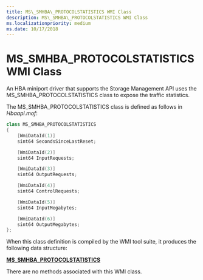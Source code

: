 ```yaml
---
title: MS\_SMHBA\_PROTOCOLSTATISTICS WMI Class
description: MS\_SMHBA\_PROTOCOLSTATISTICS WMI Class
ms.localizationpriority: medium
ms.date: 10/17/2018
---
```


# MS\_SMHBA\_PROTOCOLSTATISTICS WMI Class


An HBA miniport driver that supports the Storage Management API uses the MS\_SMHBA\_PROTOCOLSTATISTICS class to expose the traffic statistics.

The MS\_SMHBA\_PROTOCOLSTATISTICS class is defined as follows in *Hbaapi.mof*:

```cpp
class MS_SMHBA_PROTOCOLSTATISTICS
{
    [WmiDataId(1)]
    sint64 SecondsSinceLastReset;

    [WmiDataId(2)]
    sint64 InputRequests;

    [WmiDataId(3)]
    sint64 OutputRequests;

    [WmiDataId(4)]
    sint64 ControlRequests;

    [WmiDataId(5)]
    sint64 InputMegabytes;

    [WmiDataId(6)]
    sint64 OutputMegabytes;
};
```

When this class definition is compiled by the WMI tool suite, it produces the following data structure:

[**MS\_SMHBA\_PROTOCOLSTATISTICS**](/windows-hardware/drivers/ddi/hbapiwmi/ns-hbapiwmi-_ms_smhba_protocolstatistics)

There are no methods associated with this WMI class.

 

